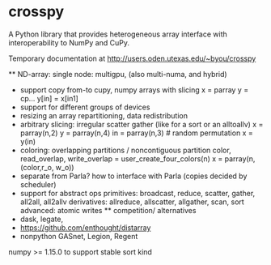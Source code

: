 # crosspy
A Python library that provides heterogeneous array interface with interoperability to NumPy and CuPy.

Temporary documentation at http://users.oden.utexas.edu/~byou/crosspy

** ND-array: single node: multigpu, (also multi-numa, and hybrid)
+ support copy from-to cupy, numpy arrays with slicing
  x = parray
  y = cp...
  y[in] = x[in1]
+ support for different groups of devices
+ resizing an array
  repartitioning, data redistribution
+ arbitrary slicing: irregular scatter gather (like for a sort or an alltoallv)
  x = parray(n,2)
  y = parray(n,4)
  in = parray(n,3) # random permutation
  x = y(in)
+ coloring: overlapping partitions / noncontiguous partition
  color, read_overlap, write_overlap = user_create_four_colors(n)
  x = parray(n, (color,r_o, w_o))
+ separate from Parla? how to interface with Parla (copies decided by scheduler)
+ support for abstract ops
  primitives: broadcast, reduce, scatter, gather, all2all, all2allv
  derivatives: allreduce, allscatter, allgather, scan, sort
  advanced: atomic writes
** competition/ alternatives
+ dask, legate,
+ https://github.com/enthought/distarray
+ nonpython
  GASnet, Legion, Regent


numpy >= 1.15.0 to support stable sort kind